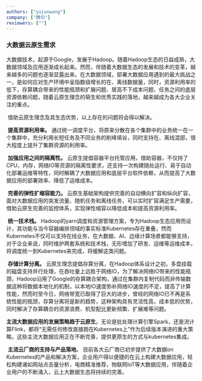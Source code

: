 ```yaml
---
authors: ["yujunwang"]
company: ["腾讯"]
reviewers: [""]
---
```


### 大数据云原生需求

  大数据技术，起源于Google，发展于Hadoop。随着Hadoop生态的日益成熟，大数据领域及应用逐渐成长起来。然而，伴随着大数据生态的发展和技术的变革，越来越多的问题也逐渐显露出来。在大数据领域，部署大数据应用遇到的最大挑战之一，是如何应对生产环境中呈指数级增长的在、离线数据量，同时，资源利用率的低下，存算耦合带来的性能瓶颈和扩展问题、居高不下成本问题、任务之间的底层资源依赖问题，随着云原生理念的萌生和优秀实践的落地，越来越成为各大企业关注的重点。

​  借助云原生理念及其生态优势，以上存在的问题将会得以解决。

​  **提高资源利用率。** 通过统一调度平台，将原来分散在各个集群中的业务统一在一个集群中，充分利用长短任务及不同业务的削峰填谷，同时支持在、离线混部，很大程度上提升了集群资源的利用率。

​  **加强应用之间的隔离性。** 云原生提倡容器平台托管应用，借助容器，不仅持了CPU，内存，网络IO等资源的隔离性要求，还支持一次构建随处运行、易于自动化部署运维等特性，同时解耦了大数据应用和底层平台软件依赖，从而提高了大数据应用的部署效率、降低了运维成本。

​  **完善的弹性扩缩容能力。** 云原生基础架构提供完善的自动横向扩容和纵向扩容，面对大数据应用的突发流量、随机任务和离线任务，可以实时扩容满足生产需要，借助云原生完善的监控体系，实现弹性缩容以降低成本和提高资源利用率。

​  **统一技术栈。** Hadoop的yarn调度和资源管理方案，专为Hadoop生态应用而设计，其功能与当今容器编排领域的事实标准Kubernetes存在重叠，然而Kubernetes不仅可以支持在线业务，在大数据、AI、边缘计算场景都能够支持，对于企业来说，同时维护两套系统和技术栈，无形增加了研发、运维等运维成本，将调度统一到Kubernetes来完成，将缓解这类问题。

​  **存储计算分离。** 云原生理念提倡存算分离，在Hadoop体系设计之初，多盘挂载的磁盘支持并行处理，在吞吐量上远胜于网络IO，为了解决网络IO带来的性能瓶颈，Hadoop沿用了Google的存算耦合架构，通过在集群内复制代码而非传输数据这种将数据本地化的机制，以本地IO速度弥补网络IO速度的不足，提高了计算性能，然而时至今日，网络带宽已取得了巨大的进步，曾经的网络IO已不再是系统性能的瓶颈，存算分离将是新的趋势，这种架构具有灵活性高，成本低的优势，同时解决了存算耦合的资源浪费、机型配比更新频繁、扩展难等问题。

​  **主流大数据应用的发展策略趋于云原生**。无论是批处理计算引擎Spark，还是流计算Flink，都将“无需任何修改直接跑在Kubernetes上”作为后续版本演进的重大策略，这些主流大数据应用正在不断完善，提供更原生的方式与kubernetes集成。

​  **主流云厂商的支持与产品落地**。 目前各大云厂商已初步提供了大数据on Kubernetes的产品和解决方案，企业用户得以便捷的在云上构建大数据应用，轻松构建诸如网站点击量分析，电商精准推荐，物联网IoT等大数据应用，伴随着企业用户的不断涌入，云上大数据生态将持续的完善。
